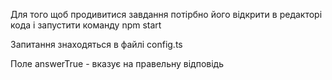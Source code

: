 
Для того щоб продивитися завдання потірбно його відкрити в редакторі кода і запустити команду npm start

Запитання знаходяться в файлі config.ts

Поле answerTrue - вказує на правельну відповідь 

